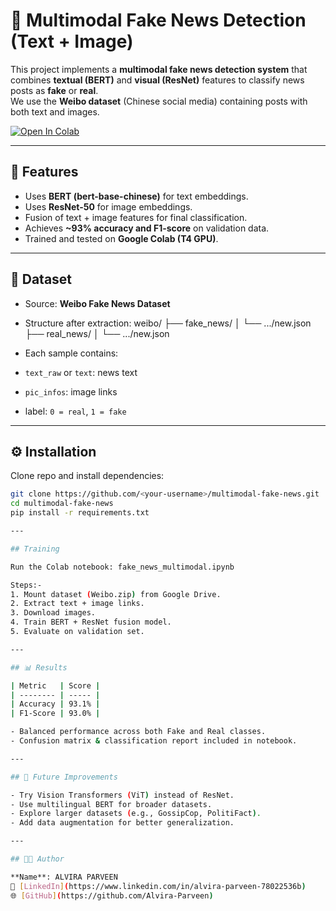 # 📰 Multimodal Fake News Detection (Text + Image)

This project implements a **multimodal fake news detection system** that combines **textual (BERT)** and **visual (ResNet)** features to classify news posts as **fake** or **real**.  
We use the **Weibo dataset** (Chinese social media) containing posts with both text and images.

[![Open In Colab](https://colab.research.google.com/assets/colab-badge.svg)](https://colab.research.google.com/github/Alvira-Parveen/multimodal-fake-news-/blob/main/fake_news_multimodal.ipynb)

---

## 🚀 Features
- Uses **BERT (bert-base-chinese)** for text embeddings.  
- Uses **ResNet-50** for image embeddings.  
- Fusion of text + image features for final classification.  
- Achieves **~93% accuracy and F1-score** on validation data.  
- Trained and tested on **Google Colab (T4 GPU)**.  

---

## 📂 Dataset
- Source: **Weibo Fake News Dataset**  
- Structure after extraction:
weibo/
├── fake_news/
│ └── .../new.json
├── real_news/
│ └── .../new.json


- Each sample contains:
- `text_raw` or `text`: news text  
- `pic_infos`: image links  
- label: `0 = real`, `1 = fake`

---

## ⚙️ Installation
Clone repo and install dependencies:
```bash
git clone https://github.com/<your-username>/multimodal-fake-news.git
cd multimodal-fake-news
pip install -r requirements.txt

---

## Training

Run the Colab notebook: fake_news_multimodal.ipynb

Steps:-
1. Mount dataset (Weibo.zip) from Google Drive.
2. Extract text + image links.
3. Download images.
4. Train BERT + ResNet fusion model.
5. Evaluate on validation set.

---

## 📊 Results

| Metric   | Score |
| -------- | ----- |
| Accuracy | 93.1% |
| F1-Score | 93.0% |

- Balanced performance across both Fake and Real classes.
- Confusion matrix & classification report included in notebook.

---

## 📌 Future Improvements

- Try Vision Transformers (ViT) instead of ResNet.
- Use multilingual BERT for broader datasets.
- Explore larger datasets (e.g., GossipCop, PolitiFact).
- Add data augmentation for better generalization.

---

## 👩‍💻 Author

**Name**: ALVIRA PARVEEN  
🔗 [LinkedIn](https://www.linkedin.com/in/alvira-parveen-78022536b)  
🌐 [GitHub](https://github.com/Alvira-Parveen)
